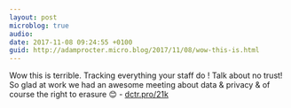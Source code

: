 ```yaml
---
layout: post
microblog: true
audio: 
date: 2017-11-08 09:24:55 +0100
guid: http://adamprocter.micro.blog/2017/11/08/wow-this-is.html
---
```

Wow this is terrible. Tracking everything your staff do ! Talk about no trust! So glad at work we had an awesome meeting about data & privacy & of course the right to erasure 😊 - [dctr.pro/21k](http://dctr.pro/21k)
